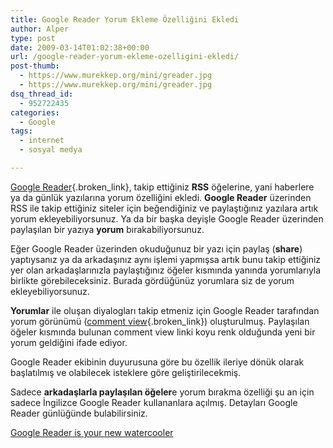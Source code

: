 ```yaml
---
title: Google Reader Yorum Ekleme Özelliğini Ekledi
author: Alper
type: post
date: 2009-03-14T01:02:38+00:00
url: /google-reader-yorum-ekleme-ozelligini-ekledi/
post-thumb:
  - https://www.murekkep.org/mini/greader.jpg
  - https://www.murekkep.org/mini/greader.jpg
dsq_thread_id:
  - 952722435
categories:
  - Google
tags:
  - internet
  - sosyal medya

---
```

[Google Reader][1]{.broken_link}, takip ettiğiniz **RSS** öğelerine, yani haberlere ya da günlük yazılarına yorum özelliğini ekledi. **Google Reader** üzerinden RSS ile takip ettiğiniz siteler için beğendiğiniz ve paylaştığınız yazılara artık yorum ekleyebiliyorsunuz. Ya da bir başka deyişle Google Reader üzerinden paylaşılan bir yazıya **yorum** bırakabiliyorsunuz. 

Eğer Google Reader üzerinden okuduğunuz bir yazı için paylaş (**share**) yaptıysanız ya da arkadaşınız aynı işlemi yapmışsa artık bunu takip ettiğiniz yer olan arkadaşlarınızla paylaştığınız öğeler kısmında yanında yorumlarıyla birlikte görebileceksiniz. Burada gördüğünüz yorumlara siz de yorum ekleyebiliyorsunuz. <!--more-->

**Yorumlar** ile oluşan diyalogları takip etmeniz için Google Reader tarafından yorum görünümü ([comment view][2]{.broken_link}) oluşturulmuş. Paylaşılan öğeler kısmında bulunan comment view linki koyu renk olduğunda yeni bir yorum geldiğini ifade ediyor. 

Google Reader ekibinin duyurusuna göre bu özellik ileriye dönük olarak başlatılmış ve olabilecek isteklere göre geliştirilecekmiş.

Sadece **arkadaşlarla paylaşılan öğeler**e yorum bırakma özelliği şu an için sadece İngilizce Google Reader kullananlara açılmış. Detayları Google Reader günlüğünde bulabilirsiniz. 

[Google Reader is your new watercooler][3]

 [1]: https://www.google.com/reader
 [2]: https://www.google.com/reader/view/user/-/state/com.google/broadcast-friends-comments
 [3]: https://googlereader.blogspot.com/2009/03/google-reader-is-your-new-watercooler.html